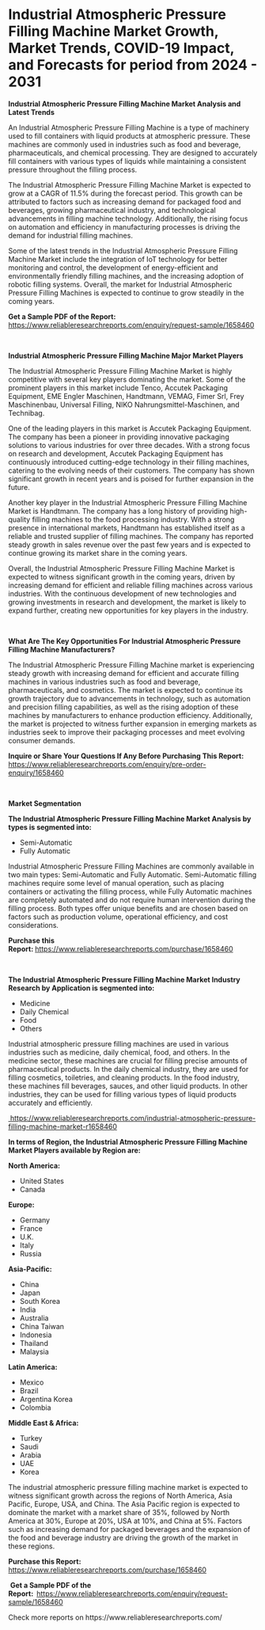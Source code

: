 <p><h1>Industrial Atmospheric Pressure Filling Machine Market Growth, Market Trends, COVID-19 Impact, and Forecasts for period from 2024 - 2031</h1></p><p><strong>Industrial Atmospheric Pressure Filling Machine Market Analysis and Latest Trends</strong></p>
<p><p>An Industrial Atmospheric Pressure Filling Machine is a type of machinery used to fill containers with liquid products at atmospheric pressure. These machines are commonly used in industries such as food and beverage, pharmaceuticals, and chemical processing. They are designed to accurately fill containers with various types of liquids while maintaining a consistent pressure throughout the filling process.</p><p>The Industrial Atmospheric Pressure Filling Machine Market is expected to grow at a CAGR of 11.5% during the forecast period. This growth can be attributed to factors such as increasing demand for packaged food and beverages, growing pharmaceutical industry, and technological advancements in filling machine technology. Additionally, the rising focus on automation and efficiency in manufacturing processes is driving the demand for industrial filling machines.</p><p>Some of the latest trends in the Industrial Atmospheric Pressure Filling Machine Market include the integration of IoT technology for better monitoring and control, the development of energy-efficient and environmentally friendly filling machines, and the increasing adoption of robotic filling systems. Overall, the market for Industrial Atmospheric Pressure Filling Machines is expected to continue to grow steadily in the coming years.</p></p>
<p><strong>Get a Sample PDF of the Report:&nbsp;</strong> <a href="https://www.reliableresearchreports.com/enquiry/request-sample/1658460">https://www.reliableresearchreports.com/enquiry/request-sample/1658460</a></p>
<p>&nbsp;</p>
<p><strong>Industrial Atmospheric Pressure Filling Machine Major Market Players</strong></p>
<p><p>The Industrial Atmospheric Pressure Filling Machine Market is highly competitive with several key players dominating the market. Some of the prominent players in this market include Tenco, Accutek Packaging Equipment, EME Engler Maschinen, Handtmann, VEMAG, Fimer Srl, Frey Maschinenbau, Universal Filling, NIKO Nahrungsmittel-Maschinen, and Technibag.</p><p>One of the leading players in this market is Accutek Packaging Equipment. The company has been a pioneer in providing innovative packaging solutions to various industries for over three decades. With a strong focus on research and development, Accutek Packaging Equipment has continuously introduced cutting-edge technology in their filling machines, catering to the evolving needs of their customers. The company has shown significant growth in recent years and is poised for further expansion in the future.</p><p>Another key player in the Industrial Atmospheric Pressure Filling Machine Market is Handtmann. The company has a long history of providing high-quality filling machines to the food processing industry. With a strong presence in international markets, Handtmann has established itself as a reliable and trusted supplier of filling machines. The company has reported steady growth in sales revenue over the past few years and is expected to continue growing its market share in the coming years.</p><p>Overall, the Industrial Atmospheric Pressure Filling Machine Market is expected to witness significant growth in the coming years, driven by increasing demand for efficient and reliable filling machines across various industries. With the continuous development of new technologies and growing investments in research and development, the market is likely to expand further, creating new opportunities for key players in the industry.</p></p>
<p>&nbsp;</p>
<p><strong>What Are The Key Opportunities For Industrial Atmospheric Pressure Filling Machine Manufacturers?</strong></p>
<p><p>The Industrial Atmospheric Pressure Filling Machine market is experiencing steady growth with increasing demand for efficient and accurate filling machines in various industries such as food and beverage, pharmaceuticals, and cosmetics. The market is expected to continue its growth trajectory due to advancements in technology, such as automation and precision filling capabilities, as well as the rising adoption of these machines by manufacturers to enhance production efficiency. Additionally, the market is projected to witness further expansion in emerging markets as industries seek to improve their packaging processes and meet evolving consumer demands.</p></p>
<p><strong>Inquire or Share Your Questions If Any Before Purchasing This Report:</strong> <a href="https://www.reliableresearchreports.com/enquiry/pre-order-enquiry/1658460">https://www.reliableresearchreports.com/enquiry/pre-order-enquiry/1658460</a></p>
<p>&nbsp;</p>
<p><strong>Market Segmentation</strong></p>
<p><strong>The Industrial Atmospheric Pressure Filling Machine Market Analysis by types is segmented into:</strong></p>
<p><ul><li>Semi-Automatic</li><li>Fully Automatic</li></ul></p>
<p><p>Industrial Atmospheric Pressure Filling Machines are commonly available in two main types: Semi-Automatic and Fully Automatic. Semi-Automatic filling machines require some level of manual operation, such as placing containers or activating the filling process, while Fully Automatic machines are completely automated and do not require human intervention during the filling process. Both types offer unique benefits and are chosen based on factors such as production volume, operational efficiency, and cost considerations.</p></p>
<p><strong>Purchase this Report:&nbsp;</strong><a href="https://www.reliableresearchreports.com/purchase/1658460">https://www.reliableresearchreports.com/purchase/1658460</a></p>
<p>&nbsp;</p>
<p><strong>The Industrial Atmospheric Pressure Filling Machine Market Industry Research by Application is segmented into:</strong></p>
<p><ul><li>Medicine</li><li>Daily Chemical</li><li>Food</li><li>Others</li></ul></p>
<p><p>Industrial atmospheric pressure filling machines are used in various industries such as medicine, daily chemical, food, and others. In the medicine sector, these machines are crucial for filling precise amounts of pharmaceutical products. In the daily chemical industry, they are used for filling cosmetics, toiletries, and cleaning products. In the food industry, these machines fill beverages, sauces, and other liquid products. In other industries, they can be used for filling various types of liquid products accurately and efficiently.</p></p>
<p><a href="https://www.reliableresearchreports.com/industrial-atmospheric-pressure-filling-machine-market-r1658460">&nbsp;https://www.reliableresearchreports.com/industrial-atmospheric-pressure-filling-machine-market-r1658460</a></p>
<p><strong>In terms of Region, the Industrial Atmospheric Pressure Filling Machine Market Players available by Region are:</strong></p>
<p>
    <p> <strong> North America: </strong>
        <ul>
            <li>United States</li>
            <li>Canada</li>
        </ul>
        </p> 
    <p> <strong> Europe: </strong>
        <ul>
            <li>Germany</li>
            <li>France</li>
            <li>U.K.</li>
            <li>Italy</li>
            <li>Russia</li>
        </ul>
        </p> 
    <p> <strong> Asia-Pacific: </strong>
        <ul>
            <li>China</li>
            <li>Japan</li>
            <li>South Korea</li>
            <li>India</li>
            <li>Australia</li>
            <li>China Taiwan</li>
            <li>Indonesia</li>
            <li>Thailand</li>
            <li>Malaysia</li>
        </ul>
        </p> 
    <p> <strong> Latin America: </strong>
        <ul>
            <li>Mexico</li>
            <li>Brazil</li>
            <li>Argentina Korea</li>
            <li>Colombia</li>
        </ul>
        </p> 
    <p> <strong> Middle East & Africa: </strong>
        <ul>
            <li>Turkey</li>
            <li>Saudi</li>
            <li>Arabia</li>
            <li>UAE</li>
            <li>Korea</li>
        </ul>
    </p>
    </p>
<p><p>The industrial atmospheric pressure filling machine market is expected to witness significant growth across the regions of North America, Asia Pacific, Europe, USA, and China. The Asia Pacific region is expected to dominate the market with a market share of 35%, followed by North America at 30%, Europe at 20%, USA at 10%, and China at 5%. Factors such as increasing demand for packaged beverages and the expansion of the food and beverage industry are driving the growth of the market in these regions.</p></p>
<p><strong>Purchase this Report: </strong><a href="https://www.reliableresearchreports.com/purchase/1658460">https://www.reliableresearchreports.com/purchase/1658460</a></p>
<p>&nbsp;<strong>Get a Sample PDF of the Report:&nbsp;&nbsp;</strong><a href="https://www.reliableresearchreports.com/enquiry/request-sample/1658460">https://www.reliableresearchreports.com/enquiry/request-sample/1658460</a></p>
<p><strong></strong></p>
<p>Check more reports on https://www.reliableresearchreports.com/</p>